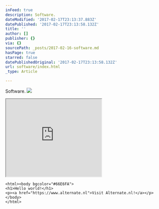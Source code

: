 ```yaml
---
inFeed: true
description: Software.
dateModified: '2017-02-17T23:13:37.883Z'
datePublished: '2017-02-17T23:13:58.132Z'
title: ''
author: []
publisher: {}
via: {}
sourcePath: _posts/2017-02-16-software.md
hasPage: true
starred: false
datePublishedOriginal: '2017-02-17T23:13:58.132Z'
url: software/index.html
_type: Article

---
```

Software.
![](https://the-grid-user-content.s3-us-west-2.amazonaws.com/9cc8f4fa-8328-4c62-90b5-9e110cbc7f90.png)

<iframe src="https://the-grid.github.io/ed-userhtml/?g=eJxNzTEOgzAMQNGdU6Rhx2LJgIwlhiJO0D1AIEgWjoKlqLcv3Vjf8D_Osn7NvC_CkntbO_d242CpwtjSFJjFFMm8vhBuqDARehNz2HobVdPVAZRSGs8a8uk1NCdb-hzXoWZ4GIInhHQH4D-kH-BYJpU" height="244" style=""></iframe>

    <html><body bgcolor="#66E6FA">
    <h1>Hello world!</h1>
    <p><a href="https://www.alternate.nl">Visit Alternate.nl!</a></p>
    </body>
    </html>